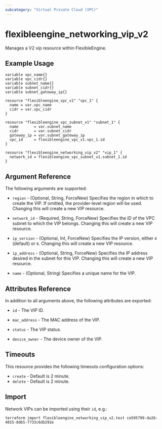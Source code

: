```yaml
---
subcategory: "Virtual Private Cloud (VPC)"
---
```


# flexibleengine_networking_vip_v2

Manages a V2 vip resource within FlexibleEngine.

## Example Usage

```hcl
variable vpc_name{}
variable vpc_cidr{}
variable subnet_name{}
variable subnet_cidr{}
variable subnet_gateway_ip{}

resource "flexibleengine_vpc_v1" "vpc_1" {
  name = var.vpc_name
  cidr = var.vpc_cidr
}

resource "flexibleengine_vpc_subnet_v1" "subnet_1" {
  name       = var.subnet_name
  cidr       = var.subnet_cidr
  gateway_ip = var.subnet_gateway_ip
  vpc_id     = flexibleengine_vpc_v1.vpc_1.id
}

resource "flexibleengine_networking_vip_v2" "vip_1" {
  network_id = flexibleengine_vpc_subnet_v1.subnet_1.id
}
```

## Argument Reference

The following arguments are supported:

* `region` - (Optional, String, ForceNew) Specifies the region in which to create the VIP.
  If omitted, the provider-level region will be used. Changing this will create a new VIP resource.

* `network_id` - (Required, String, ForceNew) Specifies the *ID* of the VPC subnet to which the VIP belongs.
  Changing this will create a new VIP resource.

* `ip_version` - (Optional, Int, ForceNew) Specifies the IP version, either `4` (default) or `6`.
  Changing this will create a new VIP resource.

* `ip_address` - (Optional, String, ForceNew) Specifies the IP address desired in the subnet for this VIP.
  Changing this will create a new VIP resource.

* `name` - (Optional, String) Specifies a unique name for the VIP.

## Attributes Reference

In addition to all arguments above, the following attributes are exported:

* `id` - The VIP ID.

* `mac_address` - The MAC address of the VIP.

* `status` - The VIP status.

* `device_owner` - The device owner of the VIP.

## Timeouts

This resource provides the following timeouts configuration options:

* `create` - Default is 2 minute.
* `delete` - Default is 2 minute.

## Import

Network VIPs can be imported using their `id`, e.g.:

```shell
terraform import flexibleengine_networking_vip_v2.test ce595799-da26-4015-8db5-7733c6db292e
```

